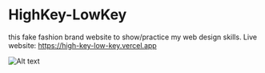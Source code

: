# HighKey-LowKey
this fake fashion brand website to show/practice my web design skills. Live website:
https://high-key-low-key.vercel.app

![Alt text](highkeylowkey-screenshot.png "a screenshot of the high key low key fake fashion website")